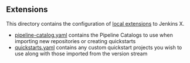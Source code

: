 ## Extensions

This directory contains the configuration of [local extensions](https://jenkins-x.io/docs/v3/about/extending/) to Jenkins X.

* [pipeline-catalog.yaml](pipeline-catalog.yaml) contains the Pipeline Catalogs to use when importing new repositories or creating quickstarts
* [quickstarts.yaml](quickstarts.yaml) contains any custom quickstart projects you wish to use along with those imported from the version stream

  